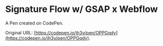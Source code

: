 # Signature Flow w/ GSAP x Webflow

A Pen created on CodePen.

Original URL: [https://codepen.io/jh3y/pen/OPPGqdy](https://codepen.io/jh3y/pen/OPPGqdy).

